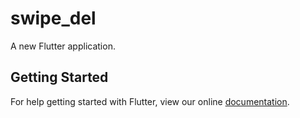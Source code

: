 # swipe_del

A new Flutter application.

## Getting Started

For help getting started with Flutter, view our online
[documentation](https://flutter.io/).
